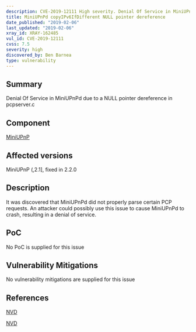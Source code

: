 ```yaml
---
description: CVE-2019-12111 High severity. Denial Of Service in MiniUPnPd due to a NULL pointer dereference in pcpserver.c
title: MiniUPnPd copyIPv6IfDifferent NULL pointer dereference
date_published: "2019-02-06"
last_updated: "2019-02-06"
xray_id: XRAY-162485
vul_id: CVE-2019-12111
cvss: 7.5
severity: high
discovered_by: Ben Barnea
type: vulnerability
---
```

## Summary
Denial Of Service in MiniUPnPd due to a NULL pointer dereference in pcpserver.c

## Component

[MiniUPnP](http://miniupnp.free.fr/)

## Affected versions

MiniUPnP (,2.1], fixed in 2.2.0

## Description

It was discovered that MiniUPnPd did not properly parse certain PCP
requests. An attacker could possibly use this issue to cause MiniUPnPd to
crash, resulting in a denial of service.

## PoC

No PoC is supplied for this issue

## Vulnerability Mitigations

No vulnerability mitigations are supplied for this issue

## References

[NVD](https://nvd.nist.gov/vuln/detail/CVE-2019-12111)

[NVD](https://nvd.nist.gov/vuln/detail/CVE-2019-12111)
